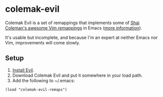 colemak-evil
============
Colemak Evil is a set of remappings that implements some of [Shai Coleman's awesome Vim remappings](http://colemak.com/pub/vim/colemak.vim) in Emacs ([more information](http://forum.colemak.com/viewtopic.php?id=50)).

It's usable but incomplete, and because I'm an expert at neither Emacs nor Vim, improvements will come slowly.

Setup
-----
1. [Install Evil](http://gitorious.org/evil/pages/Home). 
2. Download Colemak Evil and put it somewhere in your load path.
3. Add the following to ~/.emacs:
```
(load "colemak-evil-remaps")
```
